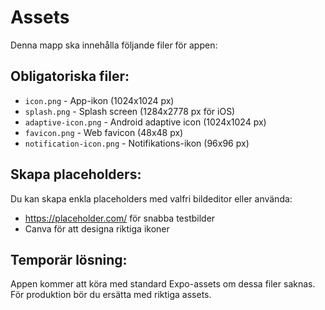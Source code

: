 # Assets

Denna mapp ska innehålla följande filer för appen:

## Obligatoriska filer:

- `icon.png` - App-ikon (1024x1024 px)
- `splash.png` - Splash screen (1284x2778 px för iOS)
- `adaptive-icon.png` - Android adaptive icon (1024x1024 px)
- `favicon.png` - Web favicon (48x48 px)
- `notification-icon.png` - Notifikations-ikon (96x96 px)

## Skapa placeholders:

Du kan skapa enkla placeholders med valfri bildeditor eller använda:
- https://placeholder.com/ för snabba testbilder
- Canva för att designa riktiga ikoner

## Temporär lösning:

Appen kommer att köra med standard Expo-assets om dessa filer saknas. För produktion bör du ersätta med riktiga assets.
